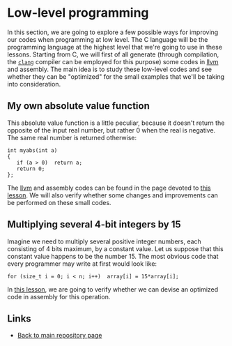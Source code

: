 
# Low-level programming

In this section, we are going to explore a few possible
ways for improving our codes when programming at low level.
The C language will be the programming language at the highest
level that we're going to use in these lessons. Starting from
C, we will first of all generate (through compilation, the 
[```clang```](https://clang.llvm.org) compiler can be employed 
for this purpose) some codes in [llvm](https://llvm.org) and 
assembly. The main idea is to study these low-level codes and 
see whether they can be "optimized" for the small examples 
that we'll be taking into consideration.

## My own absolute value function

This absolute value function is a little peculiar, because
it doesn't return the opposite of the input real number,
but rather 0 when the real is negative. The same real number
is returned otherwise:

	int myabs(int a)
	{
	   if (a > 0)  return a;
	   return 0;
	};


The [llvm](https://llvm.org) and assembly codes can be found 
in the page devoted to [this lesson](./myabs.md). We will also 
verify whether some changes and improvements can be performed
on these small codes.

## Multiplying several 4-bit integers by 15

Imagine we need to multiply several positive integer numbers,
each consisting of 4 bits maximum, by a constant value. Let 
us suppose that this constant value happens to be the number 15.
The most obvious code that every programmer may write at 
first would look like:

	for (size_t i = 0; i < n; i++)  array[i] = 15*array[i];

In [this lesson](./xfifteen.md), we are going to verify whether
we can devise an optimized code in assembly for this operation.

## Links

* [Back to main repository page](../README.md)

